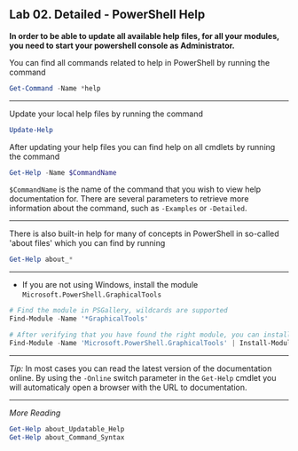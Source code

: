 ## Lab 02. Detailed - PowerShell Help

**In order to be able to update all available help files, for all your modules, you need to start your powershell console as Administrator.**

You can find all commands related to help in PowerShell by running the command

```PowerShell
Get-Command -Name *help
```

---

Update your local help files by running the command

```PowerShell
Update-Help
```

After updating your help files you can find help on all cmdlets by running the command

```PowerShell
Get-Help -Name $CommandName
```

`$CommandName` is the name of the command that you wish to view help documentation for. There are several parameters to retrieve more information about the command, such as `-Examples` or `-Detailed`.

---

There is also built-in help for many of concepts in PowerShell in so-called 'about files' which you can find by running

```PowerShell
Get-Help about_*
```

---

- If you are not using Windows, install the module `Microsoft.PowerShell.GraphicalTools`

```PowerShell
# Find the module in PSGallery, wildcards are supported
Find-Module -Name '*GraphicalTools'

# After verifying that you have found the right module, you can install it
Find-Module -Name 'Microsoft.PowerShell.GraphicalTools' | Install-Module
```

---

*Tip:* In most cases you can read the latest version of the documentation online. By using the `-Online` switch parameter in the `Get-Help` cmdlet you will automaticaly open a browser with the URL to documentation.

---

*More Reading*

```PowerShell
Get-Help about_Updatable_Help
Get-Help about_Command_Syntax
```
